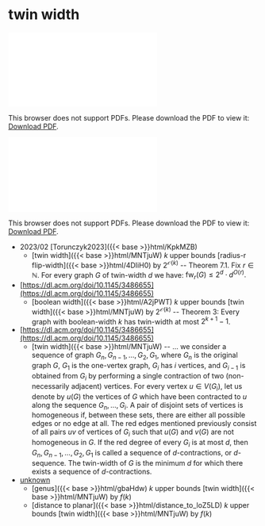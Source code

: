 # twin width




<object data="../local_MNTjuW.pdf" type="application/pdf" width="100%" height="480px"><embed src="../local_MNTjuW.pdf"><p>This browser does not support PDFs. Please download the PDF to view it: <a href="../local_MNTjuW.pdf">Download PDF</a>.</p></embed></object>


<object data="../inclusions_MNTjuW.pdf" type="application/pdf" width="100%" height="480px"><embed src="../inclusions_MNTjuW.pdf"><p>This browser does not support PDFs. Please download the PDF to view it: <a href="../inclusions_MNTjuW.pdf">Download PDF</a>.</p></embed></object>

* 2023/02 [Torunczyk2023]({{< base >}}html/KpkMZB)
    * [twin width]({{< base >}}html/MNTjuW) $k$ upper bounds [radius-r flip-width]({{< base >}}html/4DIiH0) by $2^{\mathcal O(k)}$ -- Theorem 7.1. Fix $r \in \mathbb N$. For every graph $G$ of twin-width $d$ we have: $\mathrm{fw}_r(G) \le 2^d \cdot d^{O(r)}.$
*  [https://dl.acm.org/doi/10.1145/3486655](https://dl.acm.org/doi/10.1145/3486655)
    * [boolean width]({{< base >}}html/A2jPWT) $k$ upper bounds [twin width]({{< base >}}html/MNTjuW) by $2^{\mathcal O(k)}$ -- Theorem 3: Every graph with boolean-width $k$ has twin-width at most $2^{k+1}-1$.
*  [https://dl.acm.org/doi/10.1145/3486655](https://dl.acm.org/doi/10.1145/3486655)
    * [twin width]({{< base >}}html/MNTjuW) -- ... we consider a sequence of graph $G_n,G_{n-1},\dots,G_2,G_1$, where $G_n$ is the original graph $G$, $G_1$ is the one-vertex graph, $G_i$ has $i$ vertices, and $G_{i-1}$ is obtained from $G_i$ by performing a single contraction of two (non-necessarily adjacent) vertices. For every vertex $u \in V(G_i)$, let us denote by $u(G)$ the vertices of $G$ which have been contracted to $u$ along the sequence $G_n,\dots,G_i$. A pair of disjoint sets of vertices is homogeneous if, between these sets, there are either all possible edges or no edge at all. The red edges mentioned previously consist of all pairs $uv$ of vertices of $G_i$ such that $u(G)$ and $v(G)$ are not homogeneous in $G$. If the red degree of every $G_i$ is at most $d$, then $G_n,G_{n-1},\dots,G_2,G_1$ is called a sequence of $d$-contractions, or $d$-sequence. The twin-width of $G$ is the minimum $d$ for which there exists a sequence of $d$-contractions.
*  [unknown](#)
    * [genus]({{< base >}}html/gbaHdw) $k$ upper bounds [twin width]({{< base >}}html/MNTjuW) by $f(k)$
    * [distance to planar]({{< base >}}html/distance_to_loZ5LD) $k$ upper bounds [twin width]({{< base >}}html/MNTjuW) by $f(k)$